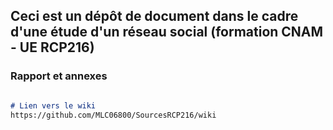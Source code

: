 ## Ceci est un dépôt de document dans le cadre d'une étude d'un réseau social (formation CNAM - UE RCP216)

### Rapport et annexes
```markdown

# Lien vers le wiki
https://github.com/MLC06800/SourcesRCP216/wiki
